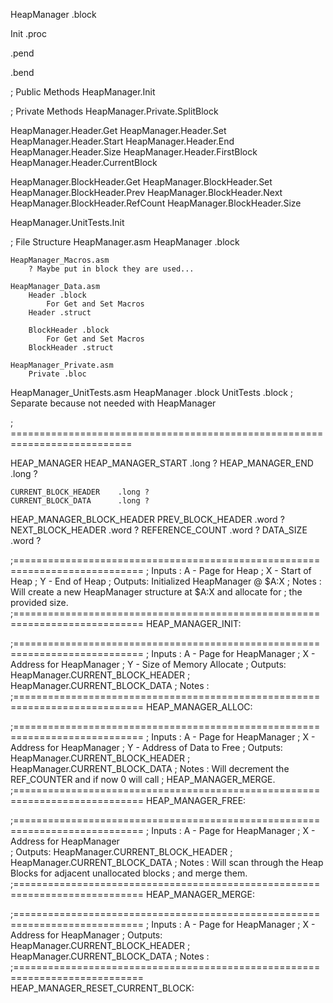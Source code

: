 




HeapManager .block


Init .proc

.pend


.bend


; Public Methods
HeapManager.Init

; Private Methods
HeapManager.Private.SplitBlock


HeapManager.Header.Get
HeapManager.Header.Set
HeapManager.Header.Start
HeapManager.Header.End
HeapManager.Header.Size
HeapManager.Header.FirstBlock
HeapManager.Header.CurrentBlock

HeapManager.BlockHeader.Get
HeapManager.BlockHeader.Set
HeapManager.BlockHeader.Prev
HeapManager.BlockHeader.Next
HeapManager.BlockHeader.RefCount
HeapManager.BlockHeader.Size



HeapManager.UnitTests.Init



; File Structure
HeapManager.asm
    HeapManager .block

    HeapManager_Macros.asm
        ? Maybe put in block they are used...

    HeapManager_Data.asm
        Header .block
            For Get and Set Macros
        Header .struct

        BlockHeader .block
            For Get and Set Macros
        BlockHeader .struct

    HeapManager_Private.asm
        Private .bloc

HeapManager_UnitTests.asm
    HeapManager .block
    UnitTests .block
    ; Separate because not needed with HeapManager



; ===========================================================================

HEAP_MANAGER
    HEAP_MANAGER_START      .long ?
    HEAP_MANAGER_END        .long ?

    CURRENT_BLOCK_HEADER    .long ?
    CURRENT_BLOCK_DATA      .long ?



HEAP_MANAGER_BLOCK_HEADER
    PREV_BLOCK_HEADER       .word ?
    NEXT_BLOCK_HEADER       .word ?
    REFERENCE_COUNT         .word ?
    DATA_SIZE               .word ?



;============================================================================
; Inputs : A - Page for Heap
;          X - Start of Heap
;          Y - End of Heap
; Outputs: Initialized HeapManager @ $A:X
; Notes  : Will create a new HeapManager structure at $A:X and allocate for
;          the provided size.
;============================================================================
HEAP_MANAGER_INIT:



;============================================================================
; Inputs : A - Page for HeapManager
;          X - Address for HeapManager
;          Y - Size of Memory Allocate
; Outputs: HeapManager.CURRENT_BLOCK_HEADER
;          HeapManager.CURRENT_BLOCK_DATA
; Notes  :
;============================================================================
HEAP_MANAGER_ALLOC:



;============================================================================
; Inputs : A - Page for HeapManager
;          X - Address for HeapManager
;          Y - Address of Data to Free
; Outputs: HeapManager.CURRENT_BLOCK_HEADER
;          HeapManager.CURRENT_BLOCK_DATA
; Notes  : Will decrement the REF_COUNTER and if now 0 will call
;          HEAP_MANAGER_MERGE.
;============================================================================
HEAP_MANAGER_FREE:




;============================================================================
; Inputs : A - Page for HeapManager
;          X - Address for HeapManager          
; Outputs: HeapManager.CURRENT_BLOCK_HEADER
;          HeapManager.CURRENT_BLOCK_DATA
; Notes  : Will scan through the Heap Blocks for adjacent unallocated blocks
;          and merge them.
;============================================================================
HEAP_MANAGER_MERGE:



;============================================================================
; Inputs : A - Page for HeapManager
;          X - Address for HeapManager
; Outputs: HeapManager.CURRENT_BLOCK_HEADER
;          HeapManager.CURRENT_BLOCK_DATA
; Notes  :
;============================================================================
HEAP_MANAGER_RESET_CURRENT_BLOCK:
